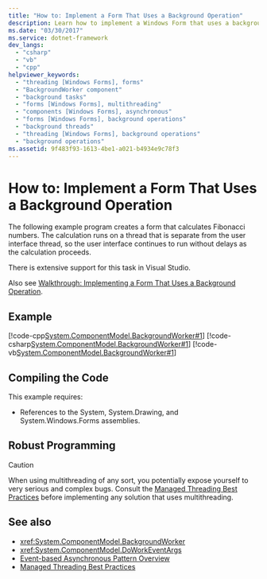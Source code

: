 ```yaml
---
title: "How to: Implement a Form That Uses a Background Operation"
description: Learn how to implement a Windows Form that uses a background operation so that one operation can continue to run while another operation proceeds.
ms.date: "03/30/2017"
ms.service: dotnet-framework
dev_langs: 
  - "csharp"
  - "vb"
  - "cpp"
helpviewer_keywords: 
  - "threading [Windows Forms], forms"
  - "BackgroundWorker component"
  - "background tasks"
  - "forms [Windows Forms], multithreading"
  - "components [Windows Forms], asynchronous"
  - "forms [Windows Forms], background operations"
  - "background threads"
  - "threading [Windows Forms], background operations"
  - "background operations"
ms.assetid: 9f483f93-1613-4be1-a021-b4934e9c78f3
---
```

# How to: Implement a Form That Uses a Background Operation

The following example program creates a form that calculates Fibonacci numbers. The calculation runs on a thread that is separate from the user interface thread, so the user interface continues to run without delays as the calculation proceeds.  
  
There is extensive support for this task in Visual Studio.  
  
Also see [Walkthrough: Implementing a Form That Uses a Background Operation](walkthrough-implementing-a-form-that-uses-a-background-operation.md).  
  
## Example  

[!code-cpp[System.ComponentModel.BackgroundWorker#1](~/samples/snippets/cpp/VS_Snippets_Winforms/System.ComponentModel.BackgroundWorker/CPP/fibonacciform.cpp#1)]
[!code-csharp[System.ComponentModel.BackgroundWorker#1](~/samples/snippets/csharp/VS_Snippets_Winforms/System.ComponentModel.BackgroundWorker/CS/fibonacciform.cs#1)]
[!code-vb[System.ComponentModel.BackgroundWorker#1](~/samples/snippets/visualbasic/VS_Snippets_Winforms/System.ComponentModel.BackgroundWorker/VB/fibonacciform.vb#1)]  
  
## Compiling the Code  

This example requires:  
  
- References to the System, System.Drawing, and System.Windows.Forms assemblies.  
  
## Robust Programming  
  
> [!CAUTION]
> When using multithreading of any sort, you potentially expose yourself to very serious and complex bugs. Consult the [Managed Threading Best Practices](/dotnet/standard/threading/managed-threading-best-practices) before implementing any solution that uses multithreading.  
  
## See also

- <xref:System.ComponentModel.BackgroundWorker>
- <xref:System.ComponentModel.DoWorkEventArgs>
- [Event-based Asynchronous Pattern Overview](/dotnet/standard/asynchronous-programming-patterns/event-based-asynchronous-pattern-overview)
- [Managed Threading Best Practices](/dotnet/standard/threading/managed-threading-best-practices)
